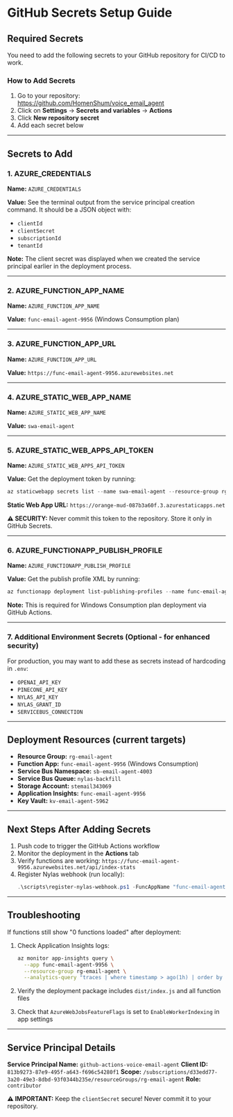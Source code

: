 # GitHub Secrets Setup Guide

## Required Secrets

You need to add the following secrets to your GitHub repository for CI/CD to work.

### How to Add Secrets

1. Go to your repository: https://github.com/HomenShum/voice_email_agent
2. Click on **Settings** → **Secrets and variables** → **Actions**
3. Click **New repository secret**
4. Add each secret below

---

## Secrets to Add

### 1. AZURE_CREDENTIALS

**Name:** `AZURE_CREDENTIALS`

**Value:** See the terminal output from the service principal creation command. It should be a JSON object with:
- `clientId`
- `clientSecret`
- `subscriptionId`
- `tenantId`

**Note:** The client secret was displayed when we created the service principal earlier in the deployment process.

---

### 2. AZURE_FUNCTION_APP_NAME

**Name:** `AZURE_FUNCTION_APP_NAME`

**Value:** `func-email-agent-9956` (Windows Consumption plan)

---

### 3. AZURE_FUNCTION_APP_URL

**Name:** `AZURE_FUNCTION_APP_URL`

**Value:** `https://func-email-agent-9956.azurewebsites.net`

---

### 4. AZURE_STATIC_WEB_APP_NAME

**Name:** `AZURE_STATIC_WEB_APP_NAME`

**Value:** `swa-email-agent`

---

### 5. AZURE_STATIC_WEB_APPS_API_TOKEN

**Name:** `AZURE_STATIC_WEB_APPS_API_TOKEN`

**Value:** Get the deployment token by running:
```powershell
az staticwebapp secrets list --name swa-email-agent --resource-group rg-email-agent --query "properties.apiKey" -o tsv
```

**Static Web App URL:** `https://orange-mud-087b3a60f.3.azurestaticapps.net`

**⚠️ SECURITY:** Never commit this token to the repository. Store it only in GitHub Secrets.

---

### 6. AZURE_FUNCTIONAPP_PUBLISH_PROFILE

**Name:** `AZURE_FUNCTIONAPP_PUBLISH_PROFILE`

**Value:** Get the publish profile XML by running:
```powershell
az functionapp deployment list-publishing-profiles --name func-email-agent-9956 --resource-group rg-email-agent --xml
```

**Note:** This is required for Windows Consumption plan deployment via GitHub Actions.

---

### 7. Additional Environment Secrets (Optional - for enhanced security)

For production, you may want to add these as secrets instead of hardcoding in `.env`:

- `OPENAI_API_KEY`
- `PINECONE_API_KEY`
- `NYLAS_API_KEY`
- `NYLAS_GRANT_ID`
- `SERVICEBUS_CONNECTION`

---

## Deployment Resources (current targets)

- **Resource Group:** `rg-email-agent`
- **Function App:** `func-email-agent-9956` (Windows Consumption)
- **Service Bus Namespace:** `sb-email-agent-4003`
- **Service Bus Queue:** `nylas-backfill`
- **Storage Account:** `stemail343069`
- **Application Insights:** `func-email-agent-9956`
- **Key Vault:** `kv-email-agent-5962`

---

## Next Steps After Adding Secrets

1. Push code to trigger the GitHub Actions workflow
2. Monitor the deployment in the **Actions** tab
3. Verify functions are working: `https://func-email-agent-9956.azurewebsites.net/api/index-stats`
4. Register Nylas webhook (run locally):
   ```powershell
   .\scripts\register-nylas-webhook.ps1 -FuncAppName "func-email-agent-9956"
   ```

---

## Troubleshooting

If functions still show "0 functions loaded" after deployment:

1. Check Application Insights logs:
   ```bash
   az monitor app-insights query \
     --app func-email-agent-9956 \
     --resource-group rg-email-agent \
     --analytics-query "traces | where timestamp > ago(1h) | order by timestamp desc | take 50"
   ```

2. Verify the deployment package includes `dist/index.js` and all function files

3. Check that `AzureWebJobsFeatureFlags` is set to `EnableWorkerIndexing` in app settings

---

## Service Principal Details

**Service Principal Name:** `github-actions-voice-email-agent`
**Client ID:** `813b9273-87e9-495f-a643-f696c54280f1`
**Scope:** `/subscriptions/d33edd77-3a20-49e3-8dbd-93f0344b235e/resourceGroups/rg-email-agent`
**Role:** `contributor`

**⚠️ IMPORTANT:** Keep the `clientSecret` secure! Never commit it to your repository.

